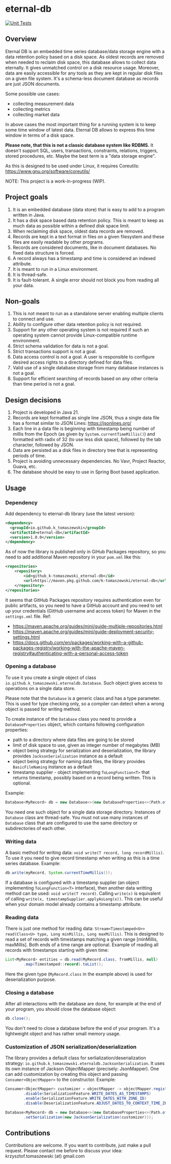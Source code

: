 # eternal-db
[![Unit Tests](https://github.com/k-tomaszewski/eternal-db/actions/workflows/maven.yml/badge.svg)](https://github.com/k-tomaszewski/eternal-db/actions/workflows/maven.yml)

## Overview
Eternal DB is an embedded time series database/data storage engine with a data retention policy based on a disk space. 
As oldest records are removed when needed to reclaim disk space, this database allows to collect data eternally. It gives unmatched control
on a disk resource usage. Moreover, data are easily accessible for any tools as they are kept in regular disk files on a given file system.
It's a schema-less document database as records are just JSON documents.

Some possible use cases:
- collecting measurement data
- collecting metrics
- collecting market data

In above cases the most important thing for a running system is to keep some time window of latest data. Eternal DB allows to express this 
time window in terms of a disk space.

**Please note, that this is not a classic database system like RDBMS.**
It doesn't support SQL, users, transactions, constraints, relations, triggers, stored procedures, etc.
Maybe the best term is a "data storage engine".

As this is designed to be used under Linux, it requires Coreutils: https://www.gnu.org/software/coreutils/

NOTE: This project is a work-in-progress (WIP).

## Project goals
1. It is an embedded database (data store) that is easy to add to a program written in Java.
2. It has a disk space based data retention policy. This is meant to keep as much data as possible within a defined disk space limit.
3. When reclaiming disk space, oldest data records are removed.
4. Records are kept in a text format in files on a given filesystem and these files are easily readable by other programs.
5. Records are considered documents, like in document databases. No fixed data structure is forced.
6. A record always has a timestamp and time is considered an indexed attribute.
7. It is meant to run in a Linux environment.
8. It is thread-safe.
9. It is fault-tolerant. A single error should not block you from reading all your data.

## Non-goals
1. This is not meant to run as a standalone server enabling multiple clients to connect and use.
2. Ability to configure other data retention policy is not required.
3. Support for any other operating system is not required if such an operating system cannot provide Linux-compatible runtime environment.
4. Strict schema validation for data is not a goal.
5. Strict transactions support is not a goal.
6. Data access control is not a goal. A user is responsible to configure desired access rights to a directory defined for data files.
7. Valid use of a single database storage from many database instances is not a goal.
8. Support for efficient searching of records based on any other criteria than time period is not a goal.

## Design decisions
1. Project is developed in Java 21.
2. Records are kept formatted as single line JSON, thus a single data file has a format similar to JSON Lines: https://jsonlines.org/
3. Each line in a data file is beginning with timestamp being number of millis from the Epoch (as given by `System.currentTimeMillis()`)
   and formatted with radix of 32 (to use less disk space), followed by the tab character, followed by JSON.
4. Data are persisted as a disk files in directory tree that is representing periods of time.
5. Project is avoiding unnecessary dependencies. No Vavr, Project Reactor, Guava, etc.
6. The database should be easy to use in Spring Boot based application.

## Usage
### Dependency
Add dependency to eternal-db library (use the latest version):
```xml
<dependency>
  <groupId>io.github.k_tomaszewski</groupId>
  <artifactId>eternal-db</artifactId>
  <version>1.0.0</version>
</dependency>
```
As of now the library is published only in GiHub Packages repository, so you need to add additional Maven repository in your `pom.xml` like this:
```xml
<repositories>
    <repository>
        <id>github_k-tomaszewski_eternal-db</id>
        <url>https://maven.pkg.github.com/k-tomaszewski/eternal-db</url>
    </repository>
</repositories>
```
It seems that GitHub Packages repository requires authentication even for public
artifacts, so you need to have a GitHub account and you need to set up your credentials
(GitHub username and access token) for Maven in the `settings.xml` file. Ref:
- https://maven.apache.org/guides/mini/guide-multiple-repositories.html
- https://maven.apache.org/guides/mini/guide-deployment-security-settings.html
- https://docs.github.com/en/packages/working-with-a-github-packages-registry/working-with-the-apache-maven-registry#authenticating-with-a-personal-access-token

### Opening a database
To use it you create a single object of class `io.github.k_tomaszewski.eternaldb.Database`.
Such object gives access to operations on a single data store.

Please note that the `Database` is a generic class and has a type parameter. This is used for type
checking only, so a compiler can detect when a wrong object is passed for writing method.

To create instance of the `Database` class you need to provide a `DatabaseProperties` object, which contains following 
configuration properties:
- path to a directory where data files are going to be stored
- limit of disk space to use, given as integer number of megabytes (MB)
- object being strategy for serialization and deserialization, the library provides `JacksonSerialization` instance as a default
- object being strategy for naming data files, the library provides `BasicFileNaming` instance as a default
- timestamp supplier - object implementing `ToLongFunction<T>` that returns timestamp, possibly based on a record being written. This is optional.

Example:
```java
Database<MyRecord> db = new Database<>(new DatabaseProperties<>(Path.of("/home/db"), 100));
```
You need one such object for a single data storage directory. Instances of `Database` class are
thread-safe. You must not use many instances of `Database` class that are configured to use
the same directory or subdirectories of each other.

### Writing data
A basic method for writing data: `void write(T record, long recordMillis)`. To use it you
need to give record timestamp when writing as this is a time series database. Example:
```java
db.write(myRecord, System.currentTimeMillis());
```

If a database is configured with a timestamp supplier (an object implementing `ToLongFunction<T>` interface),
then another data writting method can be used: `void write(T record)`. Calling `write(x)` is equivalent
of calling `write(x, timestampSupplier.applyAsLong(x))`. This can be useful when your domain model
already contains a timestamp attribute.

### Reading data
There is just one method for reading data: `Stream<Timestamped<U>> read(Class<U> type, Long minMillis, Long maxMillis)`.
This is designed to read a set of records with timestamps matching a given range [minMillis, maxMillis].
Both ends of a time range are optional. Example of reading all records with timestamps starting
with given time:
```java
List<MyRecord> entities = db.read(MyRecord.class, fromMillis, null)
        .map(Timestamped::record).toList();
```
Here the given type (`MyRecord.class` in the example above) is used for deserialization purpose.

### Closing a database
After all interactions with the database are done, for example at the end of your program, 
you should close the database object:
```java
db.close();
```
You don't need to close a database before the end of your program. It's a lightweight object
and has rather small memory usage.

### Customization of JSON serialization/deserialization
The library provides a default class for serlialization/deserialization strategy: `io.github.k_tomaszewski.eternaldb.JacksonSerialization`.
It uses its own instance of Jackson ObjectMapper (precisely: JsonMapper). One can add customization by
creating this object and passing `Consumer<ObjectMapper>` to the constructor. Example:
```java
Consumer<ObjectMapper> customizer = objectMapper -> objectMapper.registerModule(new JavaTimeModule())
        .disable(SerializationFeature.WRITE_DATES_AS_TIMESTAMPS)
        .enable(SerializationFeature.WRITE_DATES_WITH_ZONE_ID)
        .disable(DeserializationFeature.ADJUST_DATES_TO_CONTEXT_TIME_ZONE);

Database<MyRecord> db = new Database<>(new DatabaseProperties<>(Path.of("/home/db"), 100)
        .setSerialization(new JacksonSerialization(customizer)));
```

## Contributions
Contributions are welcome. If you want to contribute, just make a pull request. Please contact me before to discuss your idea:
krzysztof.tomaszewski (at) gmail.com
